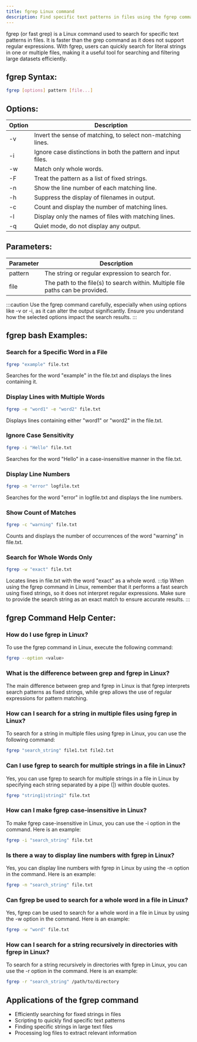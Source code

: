 ```yaml
---
title: fgrep Linux command
description: Find specific text patterns in files using the fgrep command.
---
```


fgrep (or fast grep) is a Linux command used to search for specific text patterns in files. It is faster than the grep command as it does not support regular expressions. With fgrep, users can quickly search for literal strings in one or multiple files, making it a useful tool for searching and filtering large datasets efficiently.

## fgrep Syntax:
```bash
fgrep [options] pattern [file...]
```
## Options:
| Option        | Description                             |
|---------------|-----------------------------------------|
| -v            | Invert the sense of matching, to select non-matching lines. |
| -i            | Ignore case distinctions in both the pattern and input files. |
| -w            | Match only whole words.                 |
| -F            | Treat the pattern as a list of fixed strings. |
| -n            | Show the line number of each matching line. |
| -h            | Suppress the display of filenames in output. |
| -c            | Count and display the number of matching lines. |
| -l            | Display only the names of files with matching lines. |
| -q            | Quiet mode, do not display any output.  |

## Parameters:
| Parameter     | Description                             |
|---------------|-----------------------------------------|
| pattern       | The string or regular expression to search for. |
| file          | The path to the file(s) to search within. Multiple file paths can be provided. |

:::caution
Use the fgrep command carefully, especially when using options like -v or -i, as it can alter the output significantly. Ensure you understand how the selected options impact the search results.
:::
## fgrep bash Examples:
### Search for a Specific Word in a File
```bash
fgrep "example" file.txt
```
Searches for the word "example" in the file.txt and displays the lines containing it.

### Display Lines with Multiple Words
```bash
fgrep -e "word1" -e "word2" file.txt
```
Displays lines containing either "word1" or "word2" in the file.txt.

### Ignore Case Sensitivity
```bash
fgrep -i "Hello" file.txt
```
Searches for the word "Hello" in a case-insensitive manner in the file.txt.

### Display Line Numbers
```bash
fgrep -n "error" logfile.txt
```
Searches for the word "error" in logfile.txt and displays the line numbers.

### Show Count of Matches
```bash
fgrep -c "warning" file.txt
```
Counts and displays the number of occurrences of the word "warning" in file.txt.

### Search for Whole Words Only
```bash
fgrep -w "exact" file.txt
```
Locates lines in file.txt with the word "exact" as a whole word.
:::tip
When using the fgrep command in Linux, remember that it performs a fast search using fixed strings, so it does not interpret regular expressions. Make sure to provide the search string as an exact match to ensure accurate results.
:::

## fgrep Command Help Center:

### How do I use fgrep in Linux?
To use the fgrep command in Linux, execute the following command:
```bash
fgrep --option <value>
```

### What is the difference between grep and fgrep in Linux?
The main difference between grep and fgrep in Linux is that fgrep interprets search patterns as fixed strings, while grep allows the use of regular expressions for pattern matching.

### How can I search for a string in multiple files using fgrep in Linux?
To search for a string in multiple files using fgrep in Linux, you can use the following command:
```bash
fgrep "search_string" file1.txt file2.txt
```

### Can I use fgrep to search for multiple strings in a file in Linux?
Yes, you can use fgrep to search for multiple strings in a file in Linux by specifying each string separated by a pipe (|) within double quotes.
```bash
fgrep "string1|string2" file.txt
```

### How can I make fgrep case-insensitive in Linux?
To make fgrep case-insensitive in Linux, you can use the -i option in the command. Here is an example:
```bash
fgrep -i "search_string" file.txt
```

### Is there a way to display line numbers with fgrep in Linux?
Yes, you can display line numbers with fgrep in Linux by using the -n option in the command. Here is an example:
```bash
fgrep -n "search_string" file.txt
```

### Can fgrep be used to search for a whole word in a file in Linux?
Yes, fgrep can be used to search for a whole word in a file in Linux by using the -w option in the command. Here is an example:
```bash
fgrep -w "word" file.txt
```

### How can I search for a string recursively in directories with fgrep in Linux?
To search for a string recursively in directories with fgrep in Linux, you can use the -r option in the command. Here is an example:
```bash
fgrep -r "search_string" /path/to/directory
```
## Applications of the fgrep command

- Efficiently searching for fixed strings in files
- Scripting to quickly find specific text patterns
- Finding specific strings in large text files
- Processing log files to extract relevant information